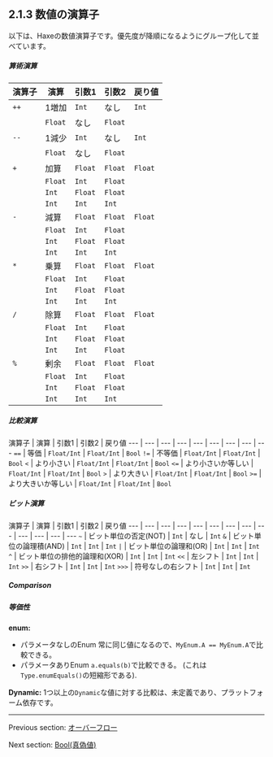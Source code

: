 ## 2.1.3 数値の演算子

以下は、Haxeの数値演算子です。優先度が降順になるようにグループ化して並べています。

##### 算術演算
 
 演算子  | 演算  | 引数1  | 引数2  | 戻り値 
 --- | --- | --- | --- | ---
<code>++</code>  | 1増加  | `Int`  | なし  | `Int`
 |  | `Float`  | なし  | `Float`
<code>--</code>  | 1減少  | `Int`  | なし  | `Int`
 |  | `Float`  | なし  | `Float`
<code>+</code>  | 加算  | `Float`  | `Float`  | `Float` 
 |  | `Float`  | `Int`  | `Float` 
 |  | `Int`  | `Float`  | `Float` 
 |  | `Int`  | `Int`  | `Int` 
<code>-</code>  | 減算  | `Float`  | `Float`  | `Float` 
 |  | `Float`  | `Int`  | `Float` 
 |  | `Int`  | `Float`  | `Float` 
 |  | `Int`  | `Int`  | `Int` 
<code>*</code>  | 乗算  | `Float`  | `Float`  | `Float` 
 |  | `Float`  | `Int`  | `Float` 
 |  | `Int`  | `Float`  | `Float` 
 |  | `Int`  | `Int`  | `Int` 
<code>/</code>  | 除算  | `Float`  | `Float`  | `Float` 
 |  | `Float`  | `Int`  | `Float` 
 |  | `Int`  | `Float`  | `Float` 
 |  | `Int`  | `Int`  | `Float` 
<code>%</code>  | 剰余  | `Float`  | `Float`  | `Float` 
 |  | `Float`  | `Int`  | `Float` 
 |  | `Int`  | `Float`  | `Float` 
 |  | `Int`  | `Int`  | `Int` 
 
##### 比較演算
 
 演算子  | 演算  | 引数1  | 引数2  | 戻り値 
 --- | --- | --- | --- | --- | --- | --- | --- | ---
<code>==</code>  | 等価  | `Float/Int`  | `Float/Int`  | `Bool` 
<code>!=</code>  | 不等価  | `Float/Int`  | `Float/Int`  | `Bool` 
<code>&lt;</code>  | より小さい  | `Float/Int`  | `Float/Int`  | `Bool` 
<code>&lt;=</code>  | より小さいか等しい  | `Float/Int`  | `Float/Int`  | `Bool` 
<code>&gt;</code>  | より大きい  | `Float/Int`  | `Float/Int`  | `Bool` 
<code>&gt;=</code>  | より大きいか等しい  | `Float/Int`  | `Float/Int`  | `Bool` 
 
##### ビット演算
 
 演算子  | 演算  | 引数1  | 引数2  | 戻り値 
 --- | --- | --- | --- | --- | --- | --- | --- | --- | --- | --- | --- | ---
<code>~</code>  | ビット単位の否定(NOT)  | `Int`  | なし  | `Int` 
<code>&amp;</code>  | ビット単位の論理積(AND)  | `Int`  | `Int`  | `Int` 
<code>&#124;</code>  | ビット単位の論理和(OR)  | `Int`  | `Int`  | `Int` 
<code>^</code>  | ビット単位の排他的論理和(XOR)  | `Int`  | `Int`  | `Int` 
<code>&lt;&lt;</code>  | 左シフト  | `Int`  | `Int`  | `Int` 
<code>&gt;&gt;</code>  | 右シフト  | `Int`  | `Int`  | `Int` 
<code>&gt;&gt;&gt;</code>  | 符号なしの右シフト  | `Int`  | `Int`  | `Int` 
 
##### Comparison
 
 

##### 等価性

**enum:**

* パラメータなしのEnum 常に同じ値になるので、`MyEnum.A == MyEnum.A`で比較できる。
* パラメータありEnum `a.equals(b)`で比較できる。 (これは`Type.enumEquals()`の短縮形である).

**Dynamic:**
1つ以上の`Dynamic`な値に対する比較は、未定義であり、プラットフォーム依存です。

---

Previous section: [オーバーフロー](types-overflow.md)

Next section: [Bool(真偽値)](types-bool.md)